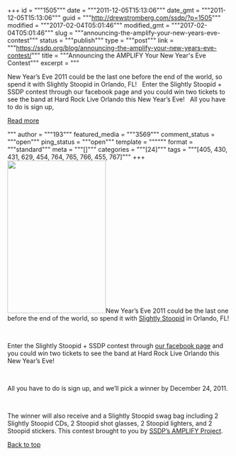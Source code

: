+++
id = """1505"""
date = """2011-12-05T15:13:06"""
date_gmt = """2011-12-05T15:13:06"""
guid = """http://drewstromberg.com/ssdp/?p=1505"""
modified = """2017-02-04T05:01:46"""
modified_gmt = """2017-02-04T05:01:46"""
slug = """announcing-the-amplify-your-new-years-eve-contest"""
status = """publish"""
type = """post"""
link = """https://ssdp.org/blog/announcing-the-amplify-your-new-years-eve-contest/"""
title = """Announcing the AMPLIFY Your New Year&#039;s Eve Contest"""
excerpt = """<p>New Year&#8217;s Eve 2011 could be the last one before the end of the world, so spend it with Slightly Stoopid in Orlando, FL! &nbsp; Enter the Slightly Stoopid + SSDP contest through our facebook page and you could win two tickets to see the band at Hard Rock Live Orlando this New Year&#8217;s Eve! &nbsp; All you have to do is sign up,</p>
<div class="h10"></div>
<p><a class="more-link2 flat" href="https://ssdp.org/blog/announcing-the-amplify-your-new-years-eve-contest/">Read more</a></p>
"""
author = """193"""
featured_media = """3569"""
comment_status = """open"""
ping_status = """open"""
template = """"""
format = """standard"""
meta = """[]"""
categories = """[24]"""
tags = """[405, 430, 431, 629, 454, 764, 765, 766, 455, 767]"""
+++
<img class="alignright" src="http://ssdp.org/assets/images/blog/2011/December/amplify-newyearseve11.jpg" alt="" width="222" height="344" />New Year&#8217;s Eve 2011 could be the last one before the end of the world, so spend it with <a href="http://www.slightlystoopid.com/" target="_blank">Slightly Stoopid</a> in Orlando, FL!



&nbsp;



Enter the Slightly Stoopid + SSDP contest through <a href="http://www.facebook.com/schoolsnotprisons?sk=app_176217385757369">our facebook page</a> and you could win two tickets to see the band at Hard Rock Live Orlando this New Year&#8217;s Eve!



&nbsp;



All you have to do is sign up, and we&#8217;ll pick a winner by December 24, 2011.



&nbsp;



The winner will also receive and a Slightly Stoopid swag bag including 2 Slightly Stoopid CDs, 2 Stoopid shot glasses, 2 Stoopid lighters, and 2 Stoopid stickers. This contest brought to you by <a href="http://ssdp.org/ssdp.org/amplify">SSDP&#8217;s AMPLIFY Project</a>.



<a title="Back to Top" href="http://ssdp.org/news/blog/announcing-the-amplify-your-new-years-eve-contest#top">Back to top</a>
